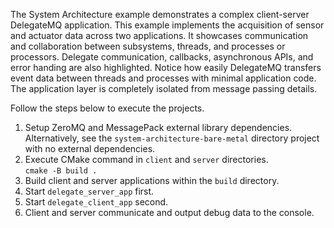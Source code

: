 The System Architecture example demonstrates a complex client-server DelegateMQ application. This example implements the acquisition of sensor and actuator data across two applications. It showcases communication and collaboration between subsystems, threads, and processes or processors. Delegate communication, callbacks, asynchronous APIs, and error handing are also highlighted. Notice how easily DelegateMQ transfers event data between threads and processes with minimal application code. The application layer is completely isolated from message passing details.

Follow the steps below to execute the projects.

1. Setup ZeroMQ and MessagePack external library dependencies. Alternatively, see the `system-architecture-bare-metal` directory project with no external dependencies.
2. Execute CMake command in `client` and `server` directories.  
   `cmake -B build .`
3. Build client and server applications within the `build` directory.
4. Start `delegate_server_app` first.
5. Start `delegate_client_app` second.
6. Client and server communicate and output debug data to the console.


